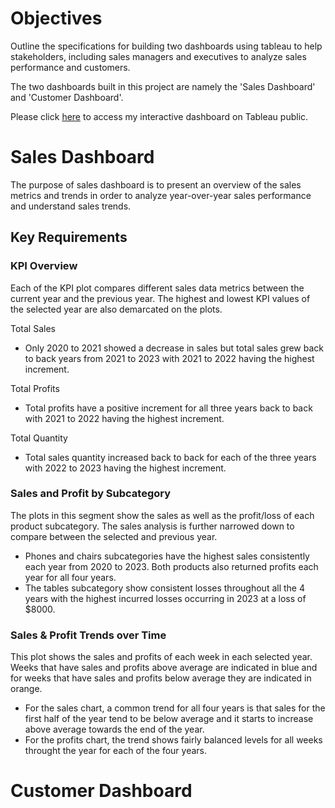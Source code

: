 # Objectives
Outline the specifications for building two dashboards using tableau to help stakeholders, including sales managers and executives to analyze sales performance and customers. 

The two dashboards built in this project are namely the 'Sales Dashboard' and 'Customer Dashboard'.

Please click [here](https://public.tableau.com/views/Sales_Dashboard_17338076965380/SalesDashboard?:language=en-GB&:sid=&:redirect=auth&:display_count=n&:origin=viz_share_link) to access my interactive dashboard on Tableau public.

# Sales Dashboard <br>
The purpose of sales dashboard is to present an overview of the sales metrics and trends in order to analyze year-over-year sales performance and understand sales trends.

## Key Requirements

### KPI Overview
Each of the KPI plot compares different sales data metrics between the current year and the previous year. The highest and lowest KPI values of the selected year are also demarcated on the plots.

Total Sales
- Only 2020 to 2021 showed a decrease in sales but total sales grew back to back years from 2021 to 2023 with 2021 to 2022 having the highest increment.

Total Profits
- Total profits have a positive increment for all three years back to back with 2021 to 2022 having the highest increment.

Total Quantity
- Total sales quantity increased back to back for each of the three years with 2022 to 2023 having the highest increment.

### Sales and Profit by Subcategory
The plots in this segment show the sales as well as the profit/loss of each product subcategory. The sales analysis is further narrowed down to compare between the selected and previous year.

- Phones and chairs subcategories have the highest sales consistently each year from 2020 to 2023. Both products also returned profits each year for all four years.
- The tables subcategory show consistent losses throughout all the 4 years with the highest incurred losses occurring in 2023 at a loss of $8000.

### Sales & Profit Trends over Time
This plot shows the sales and profits of each week in each selected year. Weeks that have sales and profits above average are indicated in blue and for weeks that have sales and profits below average they are indicated in orange.

- For the sales chart, a common trend for all four years is that sales for the first half of the year tend to be below average and it starts to increase above average towards the end of the year.
- For the profits chart, the trend shows fairly balanced levels for all weeks throught the year for each of the four years.

# Customer Dashboard


